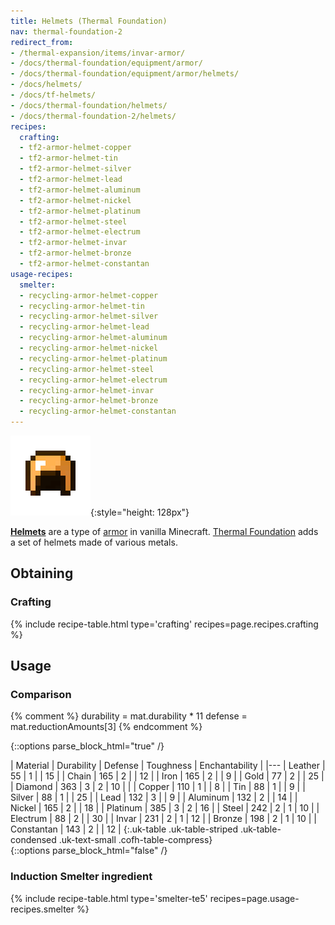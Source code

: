 ```yaml
---
title: Helmets (Thermal Foundation)
nav: thermal-foundation-2
redirect_from:
- /thermal-expansion/items/invar-armor/
- /docs/thermal-foundation/equipment/armor/
- /docs/thermal-foundation/equipment/armor/helmets/
- /docs/helmets/
- /docs/tf-helmets/
- /docs/thermal-foundation/helmets/
- /docs/thermal-foundation-2/helmets/
recipes:
  crafting:
  - tf2-armor-helmet-copper
  - tf2-armor-helmet-tin
  - tf2-armor-helmet-silver
  - tf2-armor-helmet-lead
  - tf2-armor-helmet-aluminum
  - tf2-armor-helmet-nickel
  - tf2-armor-helmet-platinum
  - tf2-armor-helmet-steel
  - tf2-armor-helmet-electrum
  - tf2-armor-helmet-invar
  - tf2-armor-helmet-bronze
  - tf2-armor-helmet-constantan
usage-recipes:
  smelter:
  - recycling-armor-helmet-copper
  - recycling-armor-helmet-tin
  - recycling-armor-helmet-silver
  - recycling-armor-helmet-lead
  - recycling-armor-helmet-aluminum
  - recycling-armor-helmet-nickel
  - recycling-armor-helmet-platinum
  - recycling-armor-helmet-steel
  - recycling-armor-helmet-electrum
  - recycling-armor-helmet-invar
  - recycling-armor-helmet-bronze
  - recycling-armor-helmet-constantan
---
```


![Helmets](/assets/images/thermal-foundation-2/helmets.gif){:style="height: 128px"}


**[Helmets](https://minecraft.gamepedia.com/Helmet)** are a type of
[armor](https://minecraft.gamepedia.com/Armor) in vanilla Minecraft. [Thermal
Foundation](/docs/1.12/thermal-foundation-2/) adds a set of helmets made of various
metals.


Obtaining
---------

### Crafting
{% include recipe-table.html type='crafting' recipes=page.recipes.crafting %}


Usage
-----

### Comparison
{% comment %}
durability = mat.durability * 11
defense = mat.reductionAmounts[3]
{% endcomment %}

{::options parse_block_html="true" /}
<div class="uk-overflow-container">
| Material | Durability | Defense | Toughness | Enchantability |
|---
| Leather | 55 | 1 | | 15 |
| Chain | 165 | 2 | | 12 |
| Iron | 165 | 2 | | 9 |
| Gold | 77 | 2 | | 25 |
| Diamond | 363 | 3 | 2 | 10 |
|
| Copper | 110 | 1 | | 8 |
| Tin | 88 | 1 | | 9 |
| Silver | 88 | 1 | | 25 |
| Lead | 132 | 3 | | 9 |
| Aluminum | 132 | 2 | | 14 |
| Nickel | 165 | 2 | | 18 |
| Platinum | 385 | 3 | 2 | 16 |
| Steel | 242 | 2 | 1 | 10 |
| Electrum | 88 | 2 | | 30 |
| Invar | 231 | 2 | 1 | 12 |
| Bronze | 198 | 2 | 1 | 10 |
| Constantan | 143 | 2 | | 12 |
{:.uk-table .uk-table-striped .uk-table-condensed .uk-text-small .cofh-table-compress}
</div>
{::options parse_block_html="false" /}

### Induction Smelter ingredient
{% include recipe-table.html type='smelter-te5' recipes=page.usage-recipes.smelter %}
